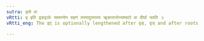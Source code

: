 ```yaml
---
sutra: वृतो वा
vRtti: वृ इति वृङवृञोः सामान्येन ग्रहणं तस्मादुत्तरस्य ॠकारान्तेभ्यश्चटो वा दीर्घा भवति ॥
vRtti_eng: The इट् is optionally lengthened after वृङ्, वृञ् and after roots ending in long ॠ, except in the Perfect.

---
```

